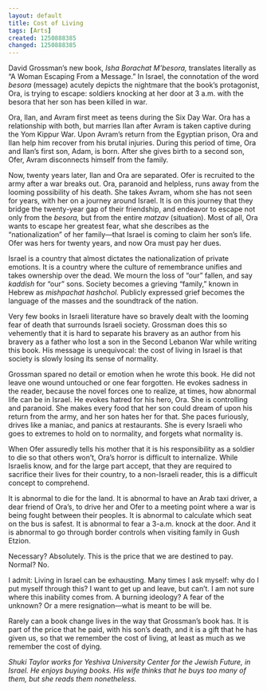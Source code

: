 ```yaml
---
layout: default
title: Cost of Living
tags: [Arts]
created: 1250888385
changed: 1250888385
---
```

<p>David Grossman&rsquo;s new book, <em>Isha Borachat M&rsquo;besora,</em> translates literally as &ldquo;A Woman Escaping From a Message.&rdquo; In Israel, the connotation of the word <em>besora</em> (message) acutely depicts the nightmare that the book&rsquo;s protagonist, Ora, is trying to escape: soldiers knocking at her door at 3 a.m. with the besora that her son has been killed in war.</p>
<p>Ora, Ilan, and Avram first meet as teens during the Six Day War. Ora has a relationship with both, but marries Ilan after Avram is taken captive during the Yom Kippur War. Upon Avram&rsquo;s return from the Egyptian prison, Ora and Ilan help him recover from his brutal injuries. During this period of time, Ora and Ilan&rsquo;s first son, Adam, is born. After she gives birth to a second son, Ofer, Avram disconnects himself from the family.</p>
<p>Now, twenty years later, Ilan and Ora are separated. Ofer is recruited to the army after a war breaks out. Ora, paranoid and helpless, runs away from the looming possibility of his death. She takes Avram, whom she has not seen for years, with her on a journey around Israel. It is on this journey that they bridge the twenty-year gap of their friendship, and endeavor to escape not only from the <em>besora,</em> but from the entire <em>matzav</em> (situation). Most of all, Ora wants to escape her greatest fear, what she describes as the &ldquo;nationalization&rdquo; of her family&mdash;that Israel is coming to claim her son&rsquo;s life. Ofer was hers for twenty years, and now Ora must pay her dues.</p>
<p>Israel is a country that almost dictates the nationalization of private emotions. It is a country where the culture of remembrance unifies and takes ownership over the dead. We mourn the loss of &ldquo;our&rdquo; fallen, and say <em>kaddish</em> for &ldquo;our&rdquo; sons. Society becomes a grieving &ldquo;family,&rdquo; known in Hebrew as <em>mishpachat hashchol.</em> Publicly expressed grief becomes the language of the masses and the soundtrack of the nation.</p>
<p>Very few books in Israeli literature have so bravely dealt with the looming fear of death that surrounds Israeli society. Grossman does this so vehemently that it is hard to separate his bravery as an author from his bravery as a father who lost a son in the Second Lebanon War while writing this book. His message is unequivocal: the cost of living in Israel is that society is slowly losing its sense of normality.</p>
<p>Grossman spared no detail or emotion when he wrote this book. He did not leave one wound untouched or one fear forgotten. He evokes sadness in the reader, because the novel forces one to realize, at times, how abnormal life can be in Israel. He evokes hatred for his hero, Ora. She is controlling and paranoid. She makes every food that her son could dream of upon his return from the army, and her son hates her for that. She paces furiously, drives like a maniac, and panics at restaurants. She is every Israeli who goes to extremes to hold on to normality, and forgets what normality is.</p>
<p>When Ofer assuredly tells his mother that it is his responsibility as a soldier to die so that others won&rsquo;t, Ora&rsquo;s horror is difficult to internalize. While Israelis know, and for the large part accept, that they are required to sacrifice their lives for their country, to a non-Israeli reader, this is a difficult concept to comprehend.</p>
<p>It is abnormal to die for the land. It is abnormal to have an Arab taxi driver, a dear friend of Ora&rsquo;s, to drive her and Ofer to a meeting point where a war is being fought between their peoples. It is abnormal to calculate which seat on the bus is safest. It is abnormal to fear a 3-a.m. knock at the door. And it is abnormal to go through border controls when visiting family in Gush Etzion.</p>
<p>Necessary? Absolutely. This is the price that we are destined to pay. Normal? No.</p>
<p>I admit: Living in Israel can be exhausting. Many times I ask myself: why do I put myself through this? I want to get up and leave, but can&rsquo;t. I am not sure where this inability comes from. A burning ideology? A fear of the unknown? Or a mere resignation&mdash;what is meant to be will be.</p>
<p>Rarely can a book change lives in the way that Grossman&rsquo;s book has. It is part of the price that he paid, with his son&rsquo;s death, and it is a gift that he has given us, so that we remember the cost of living, at least as much as we remember the cost of dying.</p>
<p><em>Shuki Taylor works for Yeshiva University Center for the Jewish Future, in Israel. He enjoys buying books. His wife thinks that he buys too many of them, but she reads them nonetheless.</em></p>
